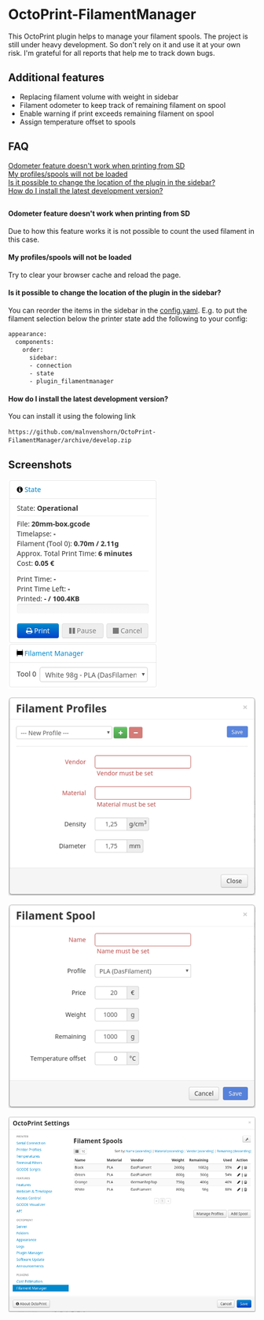 # OctoPrint-FilamentManager

This OctoPrint plugin helps to manage your filament spools. The project is still under heavy development. So don't rely on it and use it at your own risk. I'm grateful for all reports that help me to track down bugs.

## Additional features

* Replacing filament volume with weight in sidebar
* Filament odometer to keep track of remaining filament on spool
* Enable warning if print exceeds remaining filament on spool
* Assign temperature offset to spools

## FAQ

[Odometer feature doesn't work when printing from SD](https://github.com/malnvenshorn/OctoPrint-FilamentManager#odometer-feature-doesnt-work-when-printing-from-sd)<br>
[My profiles/spools will not be loaded](https://github.com/malnvenshorn/OctoPrint-FilamentManager#my-profilesspools-will-not-be-loaded)<br>
[Is it possible to change the location of the plugin in the sidebar?](https://github.com/malnvenshorn/OctoPrint-FilamentManager#is-it-possible-to-change-the-location-of-the-plugin-in-the-sidebar)<br>
[How do I install the latest development version?](https://github.com/malnvenshorn/OctoPrint-FilamentManager#how-do-i-install-the-latest-development-version)

##

#### Odometer feature doesn't work when printing from SD

Due to how this feature works it is not possible to count the used filament in this case.

#### My profiles/spools will not be loaded

Try to clear your browser cache and reload the page.

#### Is it possible to change the location of the plugin in the sidebar?

You can reorder the items in the sidebar in the [config.yaml](http://docs.octoprint.org/en/master/configuration/config_yaml.html#appearance). E.g. to put the filament selection below the printer state add the following to your config:

```
appearance:
  components:
    order:
      sidebar:
      - connection
      - state
      - plugin_filamentmanager
```

#### How do I install the latest development version?

You can install it using the folowing link 

`https://github.com/malnvenshorn/OctoPrint-FilamentManager/archive/develop.zip`

## Screenshots

![FilamentManager Sidebar](screenshots/filamentmanager_sidebar.png?raw=true)

![FilamentManager Settings Profile](screenshots/filamentmanager_settings_profile.png?raw=true)

![FilamentManager Settings Spool](screenshots/filamentmanager_settings_spool.png?raw=true)

![FilamentManager Settings](screenshots/filamentmanager_settings.png?raw=true)
